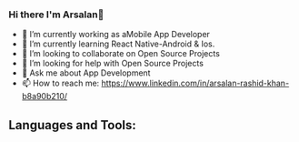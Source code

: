 ### Hi there  I'm Arsalan👋

<!--
**ArsalanRashid-K/arsalanrashid-k** is a ✨ _special_ ✨ repository because its `README.md` (this file) appears on your GitHub profile.

Here are some ideas to get you started:
- 😄 Pronouns: ...
- ⚡ Fun fact: ...

-->

- 🔭 I’m currently working as aMobile App Developer
- 🌱 I’m currently learning React Native-Android & Ios.
- 👯 I’m looking to collaborate on Open Source Projects
- 🤔 I’m looking for help with Open Source Projects
- 💬 Ask me about App Development
- 📫 How to reach me: https://www.linkedin.com/in/arsalan-rashid-khan-b8a90b210/

## Languages and Tools:
